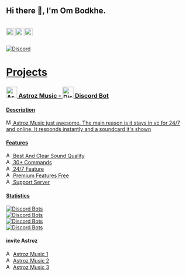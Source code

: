 ## Hi there 👋, I'm Om Bodkhe.

<br/>
<a href="https://discord.com/users/801906805999009802">
 <img align="left" alt="Om's Discord" width="22px" src="https://cdn.jsdelivr.net/npm/simple-icons@v3/icons/discord.svg" />
</a>
<a href="https://github.com/OmBodkhe1/">
    <img align ="left" alt="Om's Github" width="22px" src ="https://cdn.jsdelivr.net/npm/simple-icons@v3/icons/github.svg" />
</a>
<a href="https://www.youtube.com/channel/UCv_ajLgO1n6RiCoMulNJvbw">
    <img align ="left" alt="Om's Youtube" width="22px" src ="https://cdn.jsdelivr.net/npm/simplcons@v3/icons/youtube.svg" />
  </a>
  <br>
<a href="https://discord.com/users/801906805999009802/">
  
<br/>

![Discord](https://discord.c99.nl/widget/theme-3/801906805999009802.png)


# Projects

### <img src="https://cdn.discordapp.com/attachments/829299934733139981/829406974507483196/103616e8f3e1c9502673404ce0cae51e_1.png" alt="Astroz Music" height="30ex"/> Astroz Music - <img src="https://user-images.githubusercontent.com/63742759/115107675-ba8cb500-9f6c-11eb-9edd-666840421f55.png" alt="Discord" height="30ex"/> Discord Bot

#### Description
<img src="https://cdn.discordapp.com/emojis/843121726048829460.png?v=1" alt="Miney" height="15ex"/> Astroz Music just awesome. The main reason is it stays in vc for 24/7 and online. It responds instantly and a soundcard it's shown

#### Features

<img src="https://cdn.discordapp.com/emojis/843121726048829460.png?v=1" alt="Astroz Music" height="15ex"/> Best And Clear Sound Quality <br>
<img src="https://cdn.discordapp.com/emojis/843121726048829460.png?v=1" alt="Astroz Music" height="15ex"/> 30+ Commands <br>
<img src="https://cdn.discordapp.com/emojis/843121726048829460.png?v=1" alt="Astroz Music" height="15ex"/> 24/7 Feature <br> 
<img src="https://cdn.discordapp.com/emojis/843121726048829460.png?v=1" alt="Astroz Music" height="15ex"/> Premium Features Free <br>
<img src="https://cdn.discordapp.com/emojis/843121726048829460.png?v=1" alt="Astroz Music" height="15ex"/> Support Server <br>

#### Statistics

[![Discord Bots](https://top.gg/api/widget/status/802423717316919297.svg)](https://top.gg/bot/802423717316919297) <br>
[![Discord Bots](https://top.gg/api/widget/upvotes/802423717316919297.svg)](https://top.gg/bot/802423717316919297)<br>
[![Discord Bots](https://top.gg/api/widget/servers/802423717316919297.svg)](https://top.gg/bot/802423717316919297)<br>
[![Discord Bots](https://top.gg/api/widget/owner/802423717316919297.svg)](https://top.gg/bot/802423717316919297)<br>


#### invite Astroz

<img src="https://cdn.discordapp.com/emojis/843121726048829460.png?v=1" alt="Astroz Music" height="15ex"/> [Astroz Music 1](https://discord.com/oauth2/authorize?client_id=802423717316919297&scope=bot&permissions=8) <br>
<img src="https://cdn.discordapp.com/emojis/843121726048829460.png?v=1" alt="Astroz Music" height="15ex"/> [Astroz Music 2](https://discord.com/oauth2/authorize?client_id=812008093655105597&scope=bot&permissions=8) <br>
<img src="https://cdn.discordapp.com/emojis/843121726048829460.png?v=1" alt="Astroz Music" height="15ex"/> [Astroz Music 3](https://discord.com/oauth2/authorize?client_id=803552574707597312&scope=bot&permissions=8) <br>



